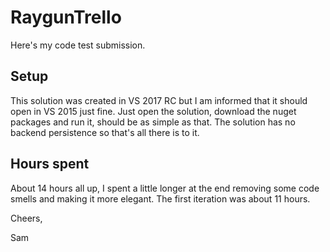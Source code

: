 # RaygunTrello

Here's my code test submission.

## Setup
This solution was created in VS 2017 RC but I am informed that it should open in VS 2015 just fine. Just open the solution, download the nuget packages and run it, should be as simple as that. The solution has no backend persistence so that's all there is to it.

## Hours spent
 About 14 hours all up, I spent a little longer at the end removing some code smells and making it more elegant. The first iteration was about 11 hours.

 Cheers,

 Sam
